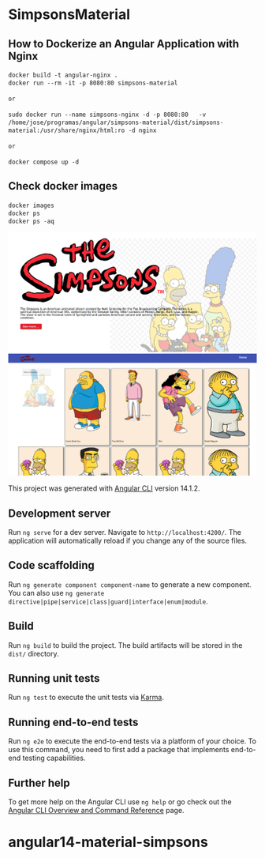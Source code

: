 # SimpsonsMaterial
## How to Dockerize an Angular Application with Nginx

```
docker build -t angular-nginx .
docker run --rm -it -p 8080:80 simpsons-material

or

sudo docker run --name simpsons-nginx -d -p 8080:80   -v /home/jose/programas/angular/simpsons-material/dist/simpsons-material:/usr/share/nginx/html:ro -d nginx

or

docker compose up -d

```
## Check docker images

```
docker images
docker ps
docker ps -aq
```
![images](simpsons1.png)
![images](simpsons2.png)


This project was generated with [Angular CLI](https://github.com/angular/angular-cli) version 14.1.2.

## Development server

Run `ng serve` for a dev server. Navigate to `http://localhost:4200/`. The application will automatically reload if you change any of the source files.

## Code scaffolding

Run `ng generate component component-name` to generate a new component. You can also use `ng generate directive|pipe|service|class|guard|interface|enum|module`.

## Build

Run `ng build` to build the project. The build artifacts will be stored in the `dist/` directory.

## Running unit tests

Run `ng test` to execute the unit tests via [Karma](https://karma-runner.github.io).

## Running end-to-end tests

Run `ng e2e` to execute the end-to-end tests via a platform of your choice. To use this command, you need to first add a package that implements end-to-end testing capabilities.

## Further help

To get more help on the Angular CLI use `ng help` or go check out the [Angular CLI Overview and Command Reference](https://angular.io/cli) page.
# angular14-material-simpsons
